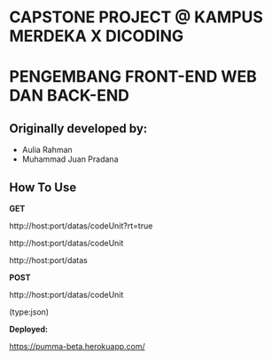 # CAPSTONE PROJECT @ KAMPUS MERDEKA X DICODING
# PENGEMBANG FRONT-END WEB DAN BACK-END


## Originally developed by:
- Aulia Rahman
- Muhammad Juan Pradana


## How To Use

**GET**

http://host:port/datas/codeUnit?rt=true

http://host:port/datas/codeUnit

http://host:port/datas


**POST**

http://host:port/datas/codeUnit

(type:json)

**Deployed:**

https://pumma-beta.herokuapp.com/
